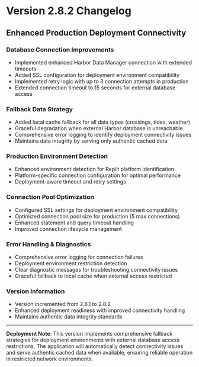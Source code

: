# Version 2.8.2 Changelog

## Enhanced Production Deployment Connectivity

### Database Connection Improvements
- Implemented enhanced Harbor Data Manager connection with extended timeouts
- Added SSL configuration for deployment environment compatibility
- Implemented retry logic with up to 3 connection attempts in production
- Extended connection timeout to 15 seconds for external database access

### Fallback Data Strategy
- Added local cache fallback for all data types (crossings, tides, weather)
- Graceful degradation when external Harbor database is unreachable
- Comprehensive error logging to identify deployment connectivity issues
- Maintains data integrity by serving only authentic cached data

### Production Environment Detection
- Enhanced environment detection for Replit platform identification
- Platform-specific connection configuration for optimal performance
- Deployment-aware timeout and retry settings

### Connection Pool Optimization
- Configured SSL settings for deployment environment compatibility
- Optimized connection pool size for production (5 max connections)
- Enhanced statement and query timeout handling
- Improved connection lifecycle management

### Error Handling & Diagnostics
- Comprehensive error logging for connection failures
- Deployment environment restriction detection
- Clear diagnostic messages for troubleshooting connectivity issues
- Graceful fallback to local cache when external access restricted

### Version Information
- Version incremented from 2.8.1 to 2.8.2
- Enhanced deployment readiness with improved connectivity handling
- Maintains authentic data integrity standards

---

**Deployment Note**: This version implements comprehensive fallback strategies for deployment environments with external database access restrictions. The application will automatically detect connectivity issues and serve authentic cached data when available, ensuring reliable operation in restricted network environments.